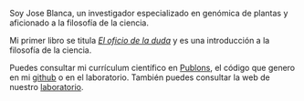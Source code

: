 
Soy Jose Blanca, un investigador especializado en genómica de plantas y aficionado a la filosofía de la ciencia.

Mi primer libro se titula [*El oficio de la duda*](phi_sci/el_oficio_de_la_duda/index.md) y es una introducción a la filosofía de la ciencia.

Puedes consultar mi currículum científico en [Publons](https://publons.com/researcher/2390484/jose-m-blanca/), el código que genero en mi [github](https://github.com/JoseBlanca/) o en el laboratorio. También puedes consultar la web de nuestro [laboratorio](https://bioinfcomav.github.io/).
